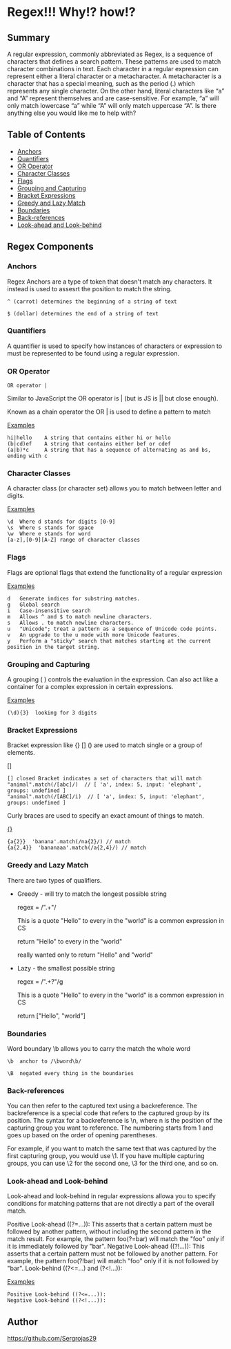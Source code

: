 # Regex!!! Why!? how!?



## Summary

A regular expression, commonly abbreviated as Regex, is a sequence of characters that defines a search pattern. These patterns are used to match character combinations in text. Each character in a regular expression can represent either a literal character or a metacharacter. A metacharacter is a character that has a special meaning, such as the period (.) which represents any single character. On the other hand, literal characters like “a” and “A” represent themselves and are case-sensitive. For example, “a” will only match lowercase “a” while “A” will only match uppercase “A”. Is there anything else you would like me to help with?



## Table of Contents

- [Anchors](#anchors)
- [Quantifiers](#quantifiers)
- [OR Operator](#or-operator)
- [Character Classes](#character-classes)
- [Flags](#flags)
- [Grouping and Capturing](#grouping-and-capturing)
- [Bracket Expressions](#bracket-expressions)
- [Greedy and Lazy Match](#greedy-and-lazy-match)
- [Boundaries](#boundaries)
- [Back-references](#back-references)
- [Look-ahead and Look-behind](#look-ahead-and-look-behind)

## Regex Components

### Anchors

Regex Anchors are a type of token that doesn't match any characters. It instead is used to assesrt the position to match the string. 

    ^ (carrot) determines the beginning of a string of text

    $ (dollar) determines the end of a string of text


### Quantifiers



A quantifier is used to specify how instances of characters or expression to must be represented to be found using a regular expression.



### OR Operator

    OR operator |

Similar to JavaScript the OR operator is | (but is JS is || but close enough).

Known as a chain operator the OR | is used to define a pattern to match

<ins> Examples </ins>

    hi|hello	A string that contains either hi or hello
    (b|cd)ef	A string that contains either bef or cdef
    (a|b)*c 	A string that has a sequence of alternating as and bs, ending with c

### Character Classes

A character class (or character set) allows you to match between letter and digits. 

<ins> Examples </ins>

    \d  Where d stands for digits [0-9]
    \s  Where s stands for space
    \w  Where e stands for word
    [a-z],[0-9][A-Z] range of character classes


### Flags

Flags are optional flags that extend the functionality of a regular expression

<ins> Examples </ins>

    d	Generate indices for substring matches.
    g	Global search
    i	Case-insensitive search
    m	Allows ^ and $ to match newline characters.	
    s	Allows . to match newline characters.	
    u	"Unicode"; treat a pattern as a sequence of Unicode code points.	
    v	An upgrade to the u mode with more Unicode features.	
    y	Perform a "sticky" search that matches starting at the current position in the target string.

### Grouping and Capturing


A grouping ( ) controls the evaluation in the expression. Can also act like a container for a complex expression in certain expressions. 

<ins> Examples </ins>

    (\d){3}  looking for 3 digits



### Bracket Expressions


Bracket expression like {} [] () are used to match single or a group of elements. 

<ins> [] </ins>

    [] closed Bracket indicates a set of characters that will match
    "animal".match(/[abc]/)  // [ 'a', index: 5, input: 'elephant', groups: undefined ]
    "animal".match(/[ABC]/i)  // [ 'a', index: 5, input: 'elephant', groups: undefined ]


Curly braces are used to specify an exact amount of things to match.

<ins> {} </ins>

    {a{2}}  'banana'.match(/na{2}/) // match
    {a{2,4}}  'bananaaa'.match(/a{2,4}/) // match


### Greedy and Lazy Match

There are two types of qualifiers. 

- Greedy - will try to match the longest possible string

    regex = /".+"/

    This is a quote "Hello" to every in the "world" is a common expression in CS

    return "Hello" to every in the "world"

    really wanted only to return "Hello" and "world"


   
- Lazy - the smallest possible string

    regex = /".+?"/g

    This is a quote "Hello" to every in the "world" is a common expression in CS

    return ["Hello", "world"]


### Boundaries

Word boundary \b allows you to carry the match the whole word

    \b  anchor to /\bword\b/

    \B  negated every thing in the boundaries 



### Back-references

You can then refer to the captured text using a backreference. The backreference is a special code that refers to the captured group by its position. The syntax for a backreference is \n, where n is the position of the capturing group you want to reference. The numbering starts from 1 and goes up based on the order of opening parentheses.

For example, if you want to match the same text that was captured by the first capturing group, you would use \1. If you have multiple capturing groups, you can use \2 for the second one, \3 for the third one, and so on.



### Look-ahead and Look-behind

Look-ahead and look-behind in regular expressions allowa you to specify conditions for matching patterns that are not directly a part of the overall match. 

Positive Look-ahead ((?=...)): This asserts that a certain pattern must be followed by another pattern, without including the second pattern in the match result. For example, the pattern foo(?=bar) will match the "foo" only if it is immediately followed by "bar".
Negative Look-ahead ((?!...)): This asserts that a certain pattern must not be followed by another pattern. For example, the pattern foo(?!bar) will match "foo" only if it is not followed by "bar".
Look-behind ((?<=...) and (?<!...)):


<ins> Examples </ins>

    Positive Look-behind ((?<=...)):
    Negative Look-behind ((?<!...)): 


## Author

https://github.com/Sergrojas29
